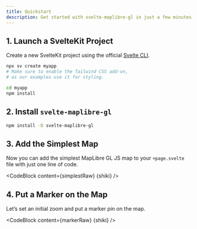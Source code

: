 ```yaml
---
title: Quickstart
description: Get started with svelte-maplibre-gl in just a few minutes.
---
```


<script lang="ts">
  import Simplest from "./Simplest.svelte";
  import simplestRaw from "./Simplest.svelte?raw";
  import Marker from "./Marker.svelte";
  import markerRaw from "./Marker.svelte?raw";
  import CodeBlock from "../../CodeBlock.svelte";
  let { shiki } = $props();
</script>

## 1. Launch a SvelteKit Project

Create a new SvelteKit project using the official [Svelte CLI](https://svelte.dev/docs/kit/creating-a-project).

```bash
npx sv create myapp
# Make sure to enable the Tailwind CSS add-on,
# as our examples use it for styling.

cd myapp
npm install
```

## 2. Install `svelte-maplibre-gl`

```bash
npm install -D svelte-maplibre-gl
```

## 3. Add the Simplest Map

Now you can add the simplest MapLibre GL JS map to your `+page.svelte` file with just one line of code.

<CodeBlock content={simplestRaw} {shiki} />
<Simplest />

## 4. Put a Marker on the Map

Let’s set an initial zoom and put a marker pin on the map.

<CodeBlock content={markerRaw} {shiki} />
<Marker />
